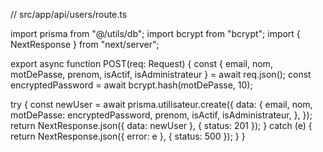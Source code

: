 // src/app/api/users/route.ts

import prisma from "@/utils/db";
import bcrypt from "bcrypt";
import { NextResponse } from "next/server";

export async function POST(req: Request) {
  const { email, nom, motDePasse, prenom, isActif, isAdministrateur } =
    await req.json();
  const encryptedPassword = await bcrypt.hash(motDePasse, 10);

  try {
    const newUser = await prisma.utilisateur.create({
      data: {
        email,
        nom,
        motDePasse: encryptedPassword,
        prenom,
        isActif,
        isAdministrateur,
      },
    });
    return NextResponse.json({ data: newUser }, { status: 201 });
  } catch (e) {
    return NextResponse.json({ error: e }, { status: 500 });
  }
}
